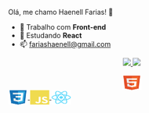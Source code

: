 Olá, me chamo Haenell Farias! 👋

- 🔭 Trabalho com **Front-end**
- 🌱 Estudando **React**
- 📫 fariashaenell@gmail.com


<div align="center">
 <a href="https://www.linkedin.com/in/haenell-farias/">
  <img height="180em" src="https://github-readme-stats.vercel.app/api?username=haenell&show_icons=true&theme=react&include_all_commits=true&count_private=true"/>
  <img height="180em" src="https://github-readme-stats.vercel.app/api/top-langs/?username=haenell&layout=compact&langs_count=4&theme=react"/> 
</div>




<div style="display: inline_block"><br>
<center><img align="center" alt="Haenell-HTML" height="30" width="40" src="https://raw.githubusercontent.com/devicons/devicon/master/icons/html5/html5-original.svg"></center>
<img align="center" alt="Haenell-CSS" height="30" width="40" src="https://raw.githubusercontent.com/devicons/devicon/master/icons/css3/css3-original.svg">
<img align="center" alt="Haenell-Js" height="30" width="40" src="https://raw.githubusercontent.com/devicons/devicon/master/icons/javascript/javascript-plain.svg">
<img align="center" alt="Haenell-React" height="30" width="40" src="https://raw.githubusercontent.com/devicons/devicon/master/icons/react/react-original.svg">
</div>
